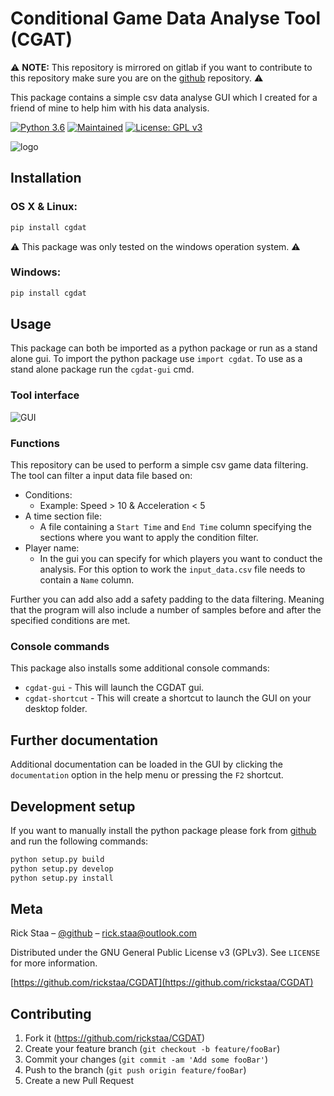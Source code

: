 # Conditional Game Data Analyse Tool (CGAT)
:warning: **NOTE:** This repository is mirrored on gitlab if you want to contribute to this repository make sure you are on the [github](https://github.com/rickstaa/CGDAT) repository. :warning:

This package contains a simple csv data analyse GUI which I created for a friend of mine to help him with his data analysis.

[![Python 3.6](https://img.shields.io/badge/python-3.6-blue.svg)](https://www.python.org/downloads/release/python-360/)
[![Maintained](https://img.shields.io/badge/maintained%3F-yes!-brightgreen.svg?style=flat)](https://github.com/rickstaa/CGDAT)
[![License: GPL v3](https://img.shields.io/badge/License-GPLv3-blue.svg)](https://www.gnu.org/licenses/gpl-3.0)

![logo](https://github.com/rickstaa/CGDAT/blob/master/cgdat/static/media/CGDAT_small.png)

## Installation

### OS X & Linux:

```sh
pip install cgdat
```

⚠ This package was only tested on the windows operation system. ⚠

### Windows:

```sh
pip install cgdat
```

## Usage
This package can both be imported as a python package or run as a stand alone gui. To import the python package use `import cgdat`. To use as a stand alone package run the `cgdat-gui` cmd.

### Tool interface
![GUI](https://github.com/rickstaa/CGDAT/blob/master/cgdat/static/media/gui_overview.png)

### Functions
This repository can be used to perform a simple csv game data filtering. The tool can filter a input data file based on:

* Conditions:
    * Example: Speed > 10 & Acceleration < 5
* A time section file:
    * A file containing a `Start Time` and `End Time` column specifying the sections where you want to apply the condition filter.
* Player name:
    * In the gui you can specify for which players you want to conduct the analysis. For this option to work the `input_data.csv` file needs to contain a `Name` column.


Further you can add also add a safety padding to the data filtering. Meaning that the program will also include a number of samples before and after the specified conditions are met.

### Console commands
This package also installs some additional console commands:

* `cgdat-gui` - This will launch the CGDAT gui.
* `cgdat-shortcut` - This will create a shortcut to launch the GUI on your desktop folder.

## Further documentation
Additional documentation can be loaded in the GUI by clicking the `documentation` option in the help menu or pressing the `F2` shortcut.

## Development setup

If you want to manually install the python package please fork from [github](https://github.com/rickstaa/CGDAT) and run the following commands:

```sh
python setup.py build
python setup.py develop
python setup.py install
```

## Meta

Rick Staa – [@github](https://github.com/rickstaa) – rick.staa@outlook.com

Distributed under the GNU General Public License v3 (GPLv3). See ``LICENSE`` for more information.

[https://github.com/rickstaa/CGDAT](https://github.com/rickstaa/CGDAT)

## Contributing

1. Fork it (<https://github.com/rickstaa/CGDAT>)
2. Create your feature branch (`git checkout -b feature/fooBar`)
3. Commit your changes (`git commit -am 'Add some fooBar'`)
4. Push to the branch (`git push origin feature/fooBar`)
5. Create a new Pull Request

